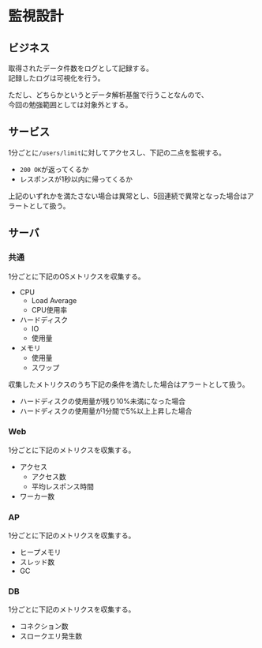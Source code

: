 # 監視設計

## ビジネス
取得されたデータ件数をログとして記録する。  
記録したログは可視化を行う。  

ただし、どちらかというとデータ解析基盤で行うことなんので、  
今回の勉強範囲としては対象外とする。  

## サービス
1分ごとに`/users/limit`に対してアクセスし、下記の二点を監視する。  
- `200 OK`が返ってくるか
- レスポンスが1秒以内に帰ってくるか

上記のいずれかを満たさない場合は異常とし、5回連続で異常となった場合はアラートとして扱う。  

## サーバ
### 共通
1分ごとに下記のOSメトリクスを収集する。  

- CPU
  - Load Average
  - CPU使用率
- ハードディスク
  - IO
  - 使用量
- メモリ
  - 使用量
  - スワップ

収集したメトリクスのうち下記の条件を満たした場合はアラートとして扱う。  
- ハードディスクの使用量が残り10%未満になった場合
- ハードディスクの使用量が1分間で5%以上上昇した場合

### Web
1分ごとに下記のメトリクスを収集する。
- アクセス
  - アクセス数
  - 平均レスポンス時間
- ワーカー数

### AP
1分ごとに下記のメトリクスを収集する。
- ヒープメモリ
- スレッド数
- GC

### DB
1分ごとに下記のメトリクスを収集する。
- コネクション数
- スロークエリ発生数
